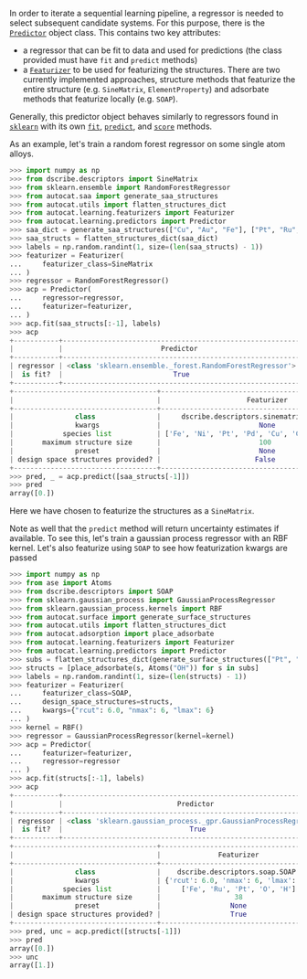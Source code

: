 In order to iterate a sequential learning pipeline,
a regressor is needed to select subsequent candidate systems.
For this purpose, there is the 
[`Predictor`](../../API/Learning/predictors.md#autocat.learning.predictors.Predictor)
object class. This contains two key attributes:

- a regressor that can be fit to data and used for predictions
(the class provided must have `fit` and `predict` methods)
- a [`Featurizer`](featurizers.md) to be used for featurizing the structures.
 There are two currently implemented approaches,
structure methods that featurize the entire structure (e.g. `SineMatrix`, `ElementProperty`)
 and adsorbate methods that featurize locally (e.g. `SOAP`).

Generally, this predictor object behaves similarly to regressors found in 
[`sklearn`](https://scikit-learn.org/stable/)
with its own 
[`fit`](../../API/Learning/predictors.md#autocat.learning.predictors.Predictor.fit), 
[`predict`](../../API/Learning/predictors.md#autocat.learning.predictors.Predictor.predict), 
and 
[`score`](../../API/Learning/predictors.md#autocat.learning.predictors.Predictor.score) 
methods.

As an example, let's train a random forest regressor on some 
single atom alloys.

```py
>>> import numpy as np
>>> from dscribe.descriptors import SineMatrix
>>> from sklearn.ensemble import RandomForestRegressor
>>> from autocat.saa import generate_saa_structures
>>> from autocat.utils import flatten_structures_dict
>>> from autocat.learning.featurizers import Featurizer
>>> from autocat.learning.predictors import Predictor
>>> saa_dict = generate_saa_structures(["Cu", "Au", "Fe"], ["Pt", "Ru", "Ni"])
>>> saa_structs = flatten_structures_dict(saa_dict)
>>> labels = np.random.randint(1, size=(len(saa_structs) - 1))
>>> featurizer = Featurizer(
...     featurizer_class=SineMatrix
... )
>>> regressor = RandomForestRegressor()
>>> acp = Predictor(
...     regressor=regressor,
...     featurizer=featurizer,
... )
>>> acp.fit(saa_structs[:-1], labels)
>>> acp
+-----------+----------------------------------------------------------+
|           |                        Predictor                         |
+-----------+----------------------------------------------------------+
| regressor | <class 'sklearn.ensemble._forest.RandomForestRegressor'> |
|  is fit?  |                           True                           |
+-----------+----------------------------------------------------------+
+-----------------------------------+----------------------------------------------------+
|                                   |                     Featurizer                     |
+-----------------------------------+----------------------------------------------------+
|               class               |     dscribe.descriptors.sinematrix.SineMatrix      |
|               kwargs              |                        None                        |
|            species list           | ['Fe', 'Ni', 'Pt', 'Pd', 'Cu', 'C', 'N', 'O', 'H'] |
|       maximum structure size      |                        100                         |
|               preset              |                        None                        |
| design space structures provided? |                       False                        |
+-----------------------------------+----------------------------------------------------+
>>> pred, _ = acp.predict([saa_structs[-1]])
>>> pred
array([0.])
```
Here we have chosen to featurize the structures as a `SineMatrix`.

Note as well that the `predict` method will return uncertainty estimates
if available. To see this, let's train a gaussian process regressor with an RBF
 kernel. Let's also featurize using `SOAP` to see how featurization kwargs are passed

```py
>>> import numpy as np
>>> from ase import Atoms
>>> from dscribe.descriptors import SOAP
>>> from sklearn.gaussian_process import GaussianProcessRegressor
>>> from sklearn.gaussian_process.kernels import RBF
>>> from autocat.surface import generate_surface_structures
>>> from autocat.utils import flatten_structures_dict
>>> from autocat.adsorption import place_adsorbate
>>> from autocat.learning.featurizers import Featurizer
>>> from autocat.learning.predictors import Predictor
>>> subs = flatten_structures_dict(generate_surface_structures(["Pt", "Fe", "Ru"]))
>>> structs = [place_adsorbate(s, Atoms("OH")) for s in subs]
>>> labels = np.random.randint(1, size=(len(structs) - 1))
>>> featurizer = Featurizer(
...     featurizer_class=SOAP,
...     design_space_structures=structs,
...     kwargs={"rcut": 6.0, "nmax": 6, "lmax": 6}
... )
>>> kernel = RBF()
>>> regressor = GaussianProcessRegressor(kernel=kernel)
>>> acp = Predictor(
...     featurizer=featurizer,
...     regressor=regressor
... )
>>> acp.fit(structs[:-1], labels)
>>> acp
+-----------+------------------------------------------------------------------+
|           |                            Predictor                             |
+-----------+------------------------------------------------------------------+
| regressor | <class 'sklearn.gaussian_process._gpr.GaussianProcessRegressor'> |
|  is fit?  |                               True                               |
+-----------+------------------------------------------------------------------+
+-----------------------------------+-------------------------------------+
|                                   |              Featurizer             |
+-----------------------------------+-------------------------------------+
|               class               |    dscribe.descriptors.soap.SOAP    |
|               kwargs              | {'rcut': 6.0, 'nmax': 6, 'lmax': 6} |
|            species list           |     ['Fe', 'Ru', 'Pt', 'O', 'H']    |
|       maximum structure size      |                  38                 |
|               preset              |                 None                |
| design space structures provided? |                 True                |
+-----------------------------------+-------------------------------------+
>>> pred, unc = acp.predict([structs[-1]])
>>> pred
array([0.])
>>> unc
array([1.])
```
